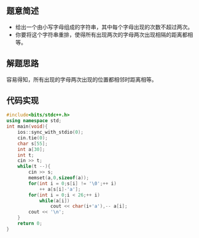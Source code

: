 ## 题意简述
- 给出一个由小写字母组成的字符串，其中每个字母出现的次数不超过两次。
- 你要将这个字符串重排，使得所有出现两次的字母两次出现相隔的距离都相等。

## 解题思路
容易得知，所有出现的字母两次出现的位置都相邻时距离相等。

## 代码实现
```cpp
#include<bits/stdc++.h>
using namespace std;
int main(void){
    ios::sync_with_stdio(0);
    cin.tie(0);
    char s[55];
    int a[30];
    int t;
    cin >> t;
    while(t --){
        cin >> s;
        memset(a,0,sizeof(a));
        for(int i = 0;s[i] != '\0';++ i)
            ++ a[s[i]-'a'];
        for(int i = 0;i < 26;++ i)
            while(a[i])
                cout << char(i+'a'),-- a[i];
        cout << '\n';
    }
    return 0;
}
```